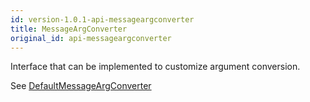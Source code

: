 ```yaml
---
id: version-1.0.1-api-messageargconverter
title: MessageArgConverter
original_id: api-messageargconverter
---
```


Interface that can be implemented to customize argument conversion.

See [DefaultMessageArgConverter](api-defaultmessageargconverter)
